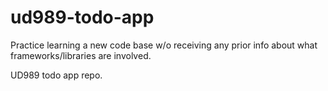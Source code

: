 # ud989-todo-app
Practice learning a new code base w/o receiving any prior info about what frameworks/libraries are involved.

UD989 todo app repo.
